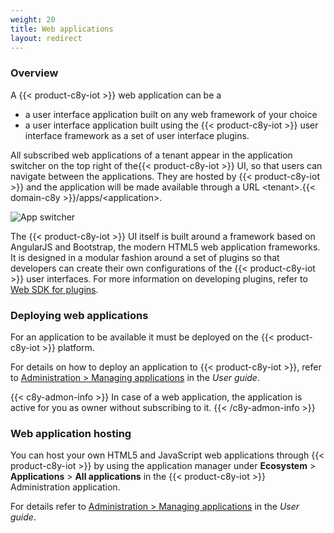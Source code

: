 ```yaml
---
weight: 20
title: Web applications
layout: redirect
---
```


### Overview

A {{< product-c8y-iot >}} web application can be a

* a user interface application built on any web framework of your choice
* a user interface application built using the {{< product-c8y-iot >}} user interface framework as a set of user interface plugins.

All subscribed web applications of a tenant appear in the application switcher on the top right of the{{< product-c8y-iot >}} UI, so that users can navigate between the applications. They are hosted by {{< product-c8y-iot >}} and the application will be made available through a URL &lt;tenant&gt;.{{< domain-c8y >}}/apps/&lt;application&gt;.

<img src="/images/users-guide/Administration/admin-app-switcher.png" alt="App switcher">

The {{< product-c8y-iot >}} UI itself is built around a framework based on AngularJS and Bootstrap, the modern HTML5 web application frameworks. It is designed in a modular fashion around a set of plugins so that developers can create their own configurations of the {{< product-c8y-iot >}} user interfaces. For more information on developing plugins, refer to [Web SDK for plugins](/web/overview).

### Deploying web applications

For an application to be available it must be deployed on the {{< product-c8y-iot >}} platform.

For details on how to deploy an application to {{< product-c8y-iot >}}, refer to [Administration > Managing applications](/users-guide/administration/#managing-applications) in the *User guide*.

{{< c8y-admon-info >}}
In case of a web application, the application is active for you as owner without subscribing to it.
{{< /c8y-admon-info >}}

### Web application hosting

You can host your own HTML5 and JavaScript web applications through {{< product-c8y-iot >}} by using the application manager under **Ecosystem** > **Applications** > **All applications** in the {{< product-c8y-iot >}} Administration application.

For details refer to  [Administration > Managing applications](/users-guide/administration/#managing-applications) in the *User guide*.
